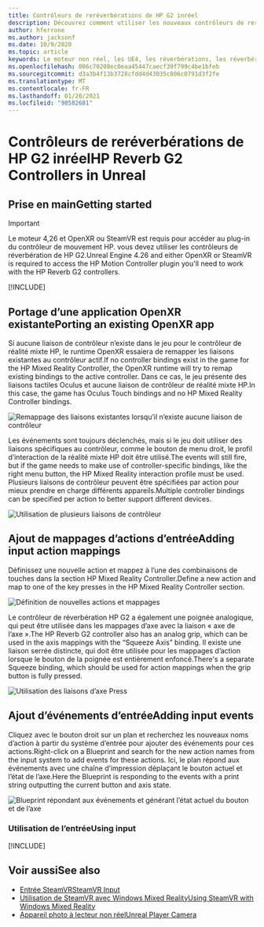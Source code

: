 ```yaml
---
title: Contrôleurs de reréverbérations de HP G2 inréel
description: Découvrez comment utiliser les nouveaux contrôleurs de reréverbérations de HP G2 dans OpenXR et SteamVR pour les applications de réalité mixte non réelles.
author: hferrone
ms.author: jacksonf
ms.date: 10/9/2020
ms.topic: article
keywords: Le moteur non réel, les UE4, les réverbérations, les réverbérations G2, les régressions G2, la réalité mixte, le développement, les contrôleurs de mouvement, les entrées utilisateur, les fonctionnalités, le nouveau projet, l’émulateur, la documentation, les guides, les fonctionnalités, les hologrammes, le développement de jeux, le casque de la réalité mixte, le casque de réalité
ms.openlocfilehash: 006c70208ec0eaa45447caecf39f799c4be1bfeb
ms.sourcegitcommit: d3a3b4f13b3728cfdd4d43035c806c0791d3f2fe
ms.translationtype: MT
ms.contentlocale: fr-FR
ms.lasthandoff: 01/20/2021
ms.locfileid: "98582681"
---
```

# <a name="hp-reverb-g2-controllers-in-unreal"></a><span data-ttu-id="04e39-104">Contrôleurs de reréverbérations de HP G2 inréel</span><span class="sxs-lookup"><span data-stu-id="04e39-104">HP Reverb G2 Controllers in Unreal</span></span> 

## <a name="getting-started"></a><span data-ttu-id="04e39-105">Prise en main</span><span class="sxs-lookup"><span data-stu-id="04e39-105">Getting started</span></span>

> [!IMPORTANT]
> <span data-ttu-id="04e39-106">Le moteur 4,26 et OpenXR ou SteamVR est requis pour accéder au plug-in du contrôleur de mouvement HP. vous devez utiliser les contrôleurs de réverbération de HP G2.</span><span class="sxs-lookup"><span data-stu-id="04e39-106">Unreal Engine 4.26 and either OpenXR or SteamVR is required to access the HP Motion Controller plugin you'll need to work with the HP Reverb G2 controllers.</span></span>

[!INCLUDE[](includes/tabs-g2-controllers-in-unreal.md)]

## <a name="porting-an-existing-openxr-app"></a><span data-ttu-id="04e39-107">Portage d’une application OpenXR existante</span><span class="sxs-lookup"><span data-stu-id="04e39-107">Porting an existing OpenXR app</span></span> 

<span data-ttu-id="04e39-108">Si aucune liaison de contrôleur n’existe dans le jeu pour le contrôleur de réalité mixte HP, le runtime OpenXR essaiera de remapper les liaisons existantes au contrôleur actif.</span><span class="sxs-lookup"><span data-stu-id="04e39-108">If no controller bindings exist in the game for the HP Mixed Reality Controller, the OpenXR runtime will try to remap existing bindings to the active controller.</span></span>  <span data-ttu-id="04e39-109">Dans ce cas, le jeu présente des liaisons tactiles Oculus et aucune liaison de contrôleur de réalité mixte HP.</span><span class="sxs-lookup"><span data-stu-id="04e39-109">In this case, the game has Oculus Touch bindings and no HP Mixed Reality Controller bindings.</span></span>

![Remappage des liaisons existantes lorsqu’il n’existe aucune liaison de contrôleur](images/reverb-g2-img-04.png)

<span data-ttu-id="04e39-111">Les événements sont toujours déclenchés, mais si le jeu doit utiliser des liaisons spécifiques au contrôleur, comme le bouton de menu droit, le profil d’interaction de la réalité mixte HP doit être utilisé.</span><span class="sxs-lookup"><span data-stu-id="04e39-111">The events will still fire, but if the game needs to make use of controller-specific bindings, like the right menu button, the HP Mixed Reality interaction profile must be used.</span></span>  <span data-ttu-id="04e39-112">Plusieurs liaisons de contrôleur peuvent être spécifiées par action pour mieux prendre en charge différents appareils.</span><span class="sxs-lookup"><span data-stu-id="04e39-112">Multiple controller bindings can be specified per action to better support different devices.</span></span>
   
![Utilisation de plusieurs liaisons de contrôleur](images/reverb-g2-img-05.png)

## <a name="adding-input-action-mappings"></a><span data-ttu-id="04e39-114">Ajout de mappages d’actions d’entrée</span><span class="sxs-lookup"><span data-stu-id="04e39-114">Adding input action mappings</span></span> 

<span data-ttu-id="04e39-115">Définissez une nouvelle action et mappez à l’une des combinaisons de touches dans la section HP Mixed Reality Controller.</span><span class="sxs-lookup"><span data-stu-id="04e39-115">Define a new action and map to one of the key presses in the HP Mixed Reality Controller section.</span></span>

![Définition de nouvelles actions et mappages](images/reverb-g2-img-02.png)

<span data-ttu-id="04e39-117">Le contrôleur de réverbération HP G2 a également une poignée analogique, qui peut être utilisée dans les mappages d’axe avec la liaison « axe de l’axe ».</span><span class="sxs-lookup"><span data-stu-id="04e39-117">The HP Reverb G2 controller also has an analog grip, which can be used in the axis mappings with the “Squeeze Axis” binding.</span></span>  <span data-ttu-id="04e39-118">Il existe une liaison serrée distincte, qui doit être utilisée pour les mappages d’action lorsque le bouton de la poignée est entièrement enfoncé.</span><span class="sxs-lookup"><span data-stu-id="04e39-118">There's a separate Squeeze binding, which should be used for action mappings when the grip button is fully pressed.</span></span> 

![Utilisation des liaisons d’axe Press](images/reverb-g2-img-03.png)

## <a name="adding-input-events"></a><span data-ttu-id="04e39-120">Ajout d’événements d’entrée</span><span class="sxs-lookup"><span data-stu-id="04e39-120">Adding input events</span></span>

<span data-ttu-id="04e39-121">Cliquez avec le bouton droit sur un plan et recherchez les nouveaux noms d’action à partir du système d’entrée pour ajouter des événements pour ces actions.</span><span class="sxs-lookup"><span data-stu-id="04e39-121">Right-click on a Blueprint and search for the new action names from the input system to add events for these actions.</span></span>  <span data-ttu-id="04e39-122">Ici, le plan répond aux événements avec une chaîne d’impression déplaçant le bouton actuel et l’état de l’axe.</span><span class="sxs-lookup"><span data-stu-id="04e39-122">Here the Blueprint is responding to the events with a print string outputting the current button and axis state.</span></span>

![Blueprint répondant aux événements et générant l’état actuel du bouton et de l’axe](images/reverb-g2-img-06.png)

### <a name="using-input"></a><span data-ttu-id="04e39-124">Utilisation de l’entrée</span><span class="sxs-lookup"><span data-stu-id="04e39-124">Using input</span></span> 

[!INCLUDE[](includes/tabs-g2-controller-mapping-in-unreal.md)]

## <a name="see-also"></a><span data-ttu-id="04e39-125">Voir aussi</span><span class="sxs-lookup"><span data-stu-id="04e39-125">See also</span></span>
* [<span data-ttu-id="04e39-126">Entrée SteamVR</span><span class="sxs-lookup"><span data-stu-id="04e39-126">SteamVR Input</span></span>](https://docs.unrealengine.com/Platforms/VR/SteamVR/HowTo/SteamVRInput/index.html)
* [<span data-ttu-id="04e39-127">Utilisation de SteamVR avec Windows Mixed Reality</span><span class="sxs-lookup"><span data-stu-id="04e39-127">Using SteamVR with Windows Mixed Reality</span></span>](/windows/mixed-reality/enthusiast-guide/using-steamvr-with-windows-mixed-reality)
* [<span data-ttu-id="04e39-128">Appareil photo à lecteur non réel</span><span class="sxs-lookup"><span data-stu-id="04e39-128">Unreal Player Camera</span></span>](https://docs.unrealengine.com/Programming/Tutorials/PlayerCamera/3/index.html)